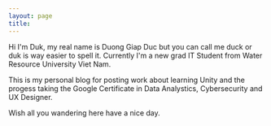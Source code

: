 ```yaml
---
layout: page
title: 
---
```


Hi I'm Duk, my real name is Duong Giap Duc but you can call me duck or duk is way easier to spell it. Currently I'm a new grad IT Student from Water Resource University Viet Nam. 

This is my personal blog for posting work about learning Unity and the progess taking the Google Certificate in Data Analystics, Cybersecurity and UX Designer.

Wish all you wandering here have a nice day.
